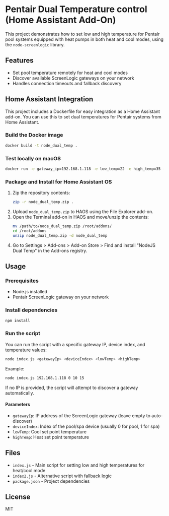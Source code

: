 # Pentair Dual Temperature control (Home Assistant Add-On)

This project demonstrates how to set low and high temperature for Pentair pool systems equipped with heat pumps in both heat and cool modes, using the `node-screenlogic` library.

## Features
- Set pool temperature remotely for heat and cool modes
- Discover available ScreenLogic gateways on your network
- Handles connection timeouts and fallback discovery


## Home Assistant Integration

This project includes a Dockerfile for easy integration as a Home Assistant add-on. You can use this to set dual temperatures for Pentair systems from Home Assistant.

### Build the Docker image
```bash
docker build -t node_dual_temp .
```

### Test locally on macOS
```bash
docker run -e gateway_ip=192.168.1.118 -e low_temp=22 -e high_temp=35 -e device_index=0 node_dual_temp
```


### Package and Install for Home Assistant OS
1. Zip the repository contents:
	```bash
	zip -r node_dual_temp.zip .
	```
2. Upload `node_dual_temp.zip` to HAOS using the File Explorer add-on.
3. Open the Terminal add-on in HAOS and move/unzip the contents:
	```bash
	mv /path/to/node_dual_temp.zip /root/addons/
	cd /root/addons
	unzip node_dual_temp.zip -d node_dual_temp
	```
4. Go to Settings > Add-ons > Add-on Store > Find and install "NodeJS Dual Temp" in the Add-ons registry.

## Usage

### Prerequisites
- Node.js installed
- Pentair ScreenLogic gateway on your network

### Install dependencies
```bash
npm install
```


### Run the script
You can run the script with a specific gateway IP, device index, and temperature values:
```bash
node index.js <gatewayIp> <deviceIndex> <lowTemp> <highTemp>
```
Example:
```bash
node index.js 192.168.1.118 0 10 15
```
If no IP is provided, the script will attempt to discover a gateway automatically.

#### Parameters
- `gatewayIp`: IP address of the ScreenLogic gateway (leave empty to auto-discover)
- `deviceIndex`: Index of the pool/spa device (usually 0 for pool, 1 for spa)
- `lowTemp`: Cool set point temperature
- `highTemp`: Heat set point temperature

## Files
- `index.js` - Main script for setting low and high temperatures for heat/cool mode
- `index2.js` - Alternative script with fallback logic
- `package.json` - Project dependencies

## License
MIT
